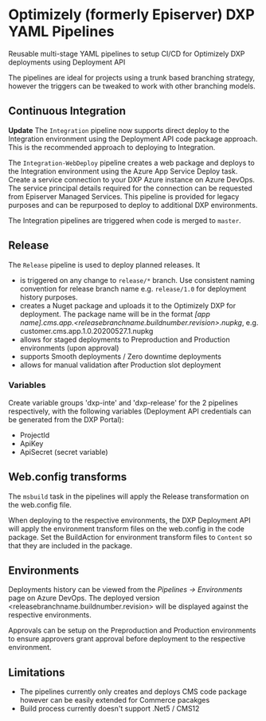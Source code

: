 # Optimizely (formerly Episerver) DXP YAML Pipelines
Reusable multi-stage YAML pipelines to setup CI/CD for Optimizely DXP deployments using Deployment API

The pipelines are ideal for projects using a trunk based branching strategy, however the triggers can be tweaked to work with other branching models.

## Continuous Integration

**Update** The `Integration` pipeline now supports direct deploy to the Integration environment using the Deployment API code package approach. This is the recommended approach to deploying to Integration.

The `Integration-WebDeploy` pipeline creates a web package and deploys to the Integration environment using the Azure App Service Deploy task. Create a service connection to your DXP Azure instance on Azure DevOps. The service principal details required for the connection can be requested from Episerver Managed Services. This pipeline is provided for legacy purposes and can be repurposed to deploy to additional DXP environments.

The Integration pipelines are triggered when code is merged to `master`.

## Release

The `Release` pipeline is used to deploy planned releases. It 
- is triggered on any change to `release/*` branch. Use consistent naming convention for release branch name e.g. `release/1.0` for deployment history purposes.
- creates a Nuget package and uploads it to the Optimizely DXP for deployment. The package name will be in the format _[app name].cms.app.<releasebranchname.buildnumber.revision>.nupkg_, e.g. customer.cms.app.1.0.20200527.1.nupkg
- allows for staged deployments to Preproduction and Production environments (upon approval) 
- supports Smooth deployments / Zero downtime deployments
- allows for manual validation after Production slot deployment

### Variables

Create variable groups 'dxp-inte' and 'dxp-release' for the 2 pipelines respectively, with the following variables (Deployment API credentials can be generated from the DXP Portal):
- ProjectId
- ApiKey
- ApiSecret (secret variable)

## Web.config transforms

The `msbuild` task in the pipelines will apply the Release transformation on the web.config file.

When deploying to the respective environments, the DXP Deployment API will apply the environment transform files on the web.config in the code package. Set the BuildAction for environment transform files to `Content` so that they are included in the package.

## Environments

Deployments history can be viewed from the _Pipelines -> Environments_ page on Azure DevOps. The deployed version <releasebranchname.buildnumber.revision> will be displayed against the respective environments.

Approvals can be setup on the Preproduction and Production environments to ensure approvers grant approval before deployment to the respective environment. 

## Limitations

- The pipelines currently only creates and deploys CMS code package however can be easily extended for Commerce pacakges
- Build process currently doesn't support .Net5 / CMS12

